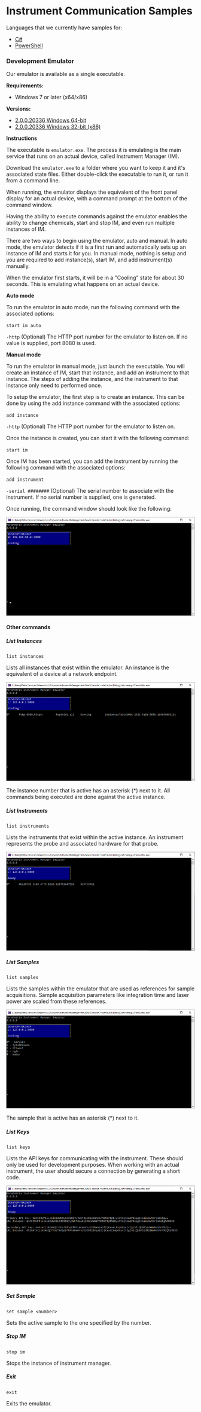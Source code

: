 # Instrument Communication Samples
Languages that we currently have samples for:

- [C#](C%23)
- [PowerShell](PowerShell)

### Development Emulator
Our emulator is available as a single executable.

**Requirements:**

- Windows 7 or later (x64/x86)

**Versions:**

- [2.0.0.20336 Windows 64-bit](https://marqmetrixresources01.blob.core.windows.net/software/Emulator/2.0.0.20336-09/win-x64/emulator.exe)
- [2.0.0.20336 Windows 32-bit (x86)](https://marqmetrixresources01.blob.core.windows.net/software/Emulator/2.0.0.20336-09/win-x64/emulator.exe)


**Instructions**

The executable is `emulator.exe`. The process it is emulating is the main service that runs on an actual device, called Instrument Manager (IM).

Download the `emulator.exe` to a folder where you want to keep it and it's associated state files. Either double-click the executable to run it, or run it from a command line.

When running, the emulator displays the equivalent of the front panel display for an actual device, with a command prompt at the bottom of the command window.

Having the ability to execute commands against the emulator enables the ability to change chemicals, start and stop IM, and even run multiple instances of IM.

There are two ways to begin using the emulator, auto and manual. In auto mode, the emulator detects if it is a first run and automatically sets up an instance of IM and starts it for you. In manual mode, nothing is setup and you are required to add instance(s), start IM, and add instrument(s) manually.

When the emulator first starts, it will be in a "Cooling" state for about 30 seconds. This is emulating what happens on an actual device.

**Auto mode**

To run the emulator in auto mode, run the following command with the associated options:

`start im auto`

`-http`
(Optional) The HTTP port number for the emulator to listen on. If no value is supplied, port 8080 is used.

**Manual mode**

To run the emulator in manual mode, just launch the executable. You will create an instance of IM, start that instance, and add an instrument to that instance. The steps of adding the instance, and the instrument to that instance only need to performed once.

To setup the emulator, the first step is to create an instance. This can be done by using the add instance command with the associated options:

`add instance`

`-http`
(Optional) The HTTP port number for the emulator to listen on.

Once the instance is created, you can start it with the following command:

`start im`

Once IM has been started, you can add the instrument by running the following command with the associated options:

`add instrument`

`-serial ########`
(Optional) The serial number to associate with the instrument. If no serial number is supplied, one is generated.

Once running, the command window should look like the following:

![Auto Mode Emulator Cooling](EmulatorSetup/AutoModeCooling.png)

#### Other commands
##### List Instances

`list instances`

Lists all instances that exist within the emulator. An instance is the equivalent of a device at a network endpoint.

![List Instances](EmulatorSetup/ListInstances.png)

The instance number that is active has an asterisk (*) next to it. All commands being executed are done against the active instance.

##### List Instruments

`list instruments`

Lists the instruments that exist within the active instance. An instrument represents the probe and associated hardware for that probe.

![List Instances](EmulatorSetup/ListInstruments.png)

##### List Samples

`list samples`

Lists the samples within the emulator that are used as references for sample acquisitions. Sample acquisition parameters like integration time and laser power are scaled from these references.

![List Samples](EmulatorSetup/ListSamples.png)

The sample that is active has an asterisk (*) next to it.

##### List Keys

`list keys`

Lists the API keys for communicating with the instrument. These should only be used for development purposes. When working with an actual instrument, the user should secure a connection by generating a short code.

![List Samples](EmulatorSetup/ListKeys.png)

##### Set Sample

`set sample <number>`

Sets the active sample to the one specified by the number. 

##### Stop IM

`stop im`

Stops the instance of instrument manager.

##### Exit

`exit`

Exits the emulator.